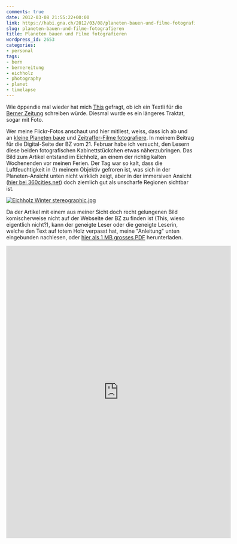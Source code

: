 ```yaml
---
comments: true
date: 2012-03-08 21:55:22+00:00
link: https://habi.gna.ch/2012/03/08/planeten-bauen-und-filme-fotografieren/
slug: planeten-bauen-und-filme-fotografieren
title: Planeten bauen und Filme fotografieren
wordpress_id: 2653
categories:
- personal
tags:
- bern
- bernereitung
- eichholz
- photography
- planet
- timelapse
---
```


Wie öppendie mal wieder hat mich [This](http://www.borniert.com/) gefragt, ob ich ein Textli für die [Berner Zeitung](http://www.bernerzeitung.ch/) schreiben würde.
Diesmal wurde es ein längeres Traktat, sogar mit Foto.

Wer meine Flickr-Fotos anschaut und hier mitliest, weiss, dass ich ab und an [kleine Planeten baue](https://www.flickr.com/photos/habi/sets/72157627396346402/) und [Zeitraffer-Filme fotografiere](https://vimeo.com/album/1864912).
In meinem Beitrag für die Digital-Seite der BZ vom 21. Februar habe ich versucht, den Lesern diese beiden fotografischen Kabinettstückchen etwas näherzubringen.
Das Bild zum Artikel entstand im Eichholz, an einem der richtig kalten Wochenenden vor meinen Ferien.
Der Tag war so kalt, dass die Luftfeuchtigkeit in (!) meinem Objektiv gefroren ist, was sich in der Planeten-Ansicht unten nicht wirklich zeigt, aber in der immersiven Ansicht ([hier bei 360cities.net](http://www.360cities.net/image/bern-eichholz-winter)) doch ziemlich gut als unscharfe Regionen sichtbar ist.

[![Eichholz Winter stereographic.jpg](https://habi.gna.ch/wp-content/uploads/2012/03/Eichholz-Winter-stereographic-tm.jpg)](https://habi.gna.ch/wp-content/uploads/2012/03/Eichholz-Winter-stereographic.jpg)

Da der Artikel mit einem aus meiner Sicht doch recht gelungenen Bild komischerweise nicht auf der Webseite der BZ zu finden ist (This, wieso eigentlich nicht?), kann der geneigte Leser oder die geneigte Leserin, welche den Text auf totem Holz verpasst hat, meine "Anleitung" unten eingebunden nachlesen, oder [hier als 1 MB grosses PDF](https://habi.gna.ch/wp-content/uploads/2012/03/BZ-digital-planeten_im_zeitraffer.pdf) herunterladen.

<iframe src="http://docs.google.com/viewer?url=http%3A%2F%2Fhabi.gna.ch%2Fwp-content%2Fuploads%2F2012%2F03%2FBZ-digital-planeten_im_zeitraffer.pdf&amp;embedded=true" style="border: none;" width="600" height="780"></iframe>
